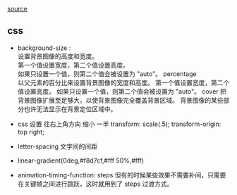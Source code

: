 [source](http://m2.link/c/year2018/bVGb4/?uid=F841CF506866B7C3977528147BF59ED3&full_screen=true&keep_status_bar=true&status_bar_type=dark&userid=66919655)
## css
- background-size :  
  设置背景图像的高度和宽度。  
  第一个值设置宽度，第二个值设置高度。  
  如果只设置一个值，则第二个值会被设置为 "auto"。
  percentage	
  以父元素的百分比来设置背景图像的宽度和高度。
  第一个值设置宽度，第二个值设置高度。
  如果只设置一个值，则第二个值会被设置为 "auto"。
  cover
  把背景图像扩展至足够大，以使背景图像完全覆盖背景区域。
  背景图像的某些部分也许无法显示在背景定位区域中。
  
- css 设置
  往右上角方向 缩小 一半
  transform: scale(.5);
  transform-origin: top right;  
- letter-spacing  文字间的间距
- linear-gradient(0deg,#f8d7cf,#fff 50%,#fff)

- animation-timing-function: steps
  但有的时候某些效果不需要补间，只需要在关键帧之间进行跳跃，这时就用到了 steps 过渡方式。